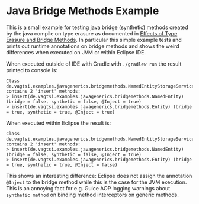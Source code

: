 # Java Bridge Methods Example
This is a small example for testing java bridge (synthetic) methods created by the java compile on type erasure
as documented in [Effects of Type Erasure and Bridge Methods](https://docs.oracle.com/javase/tutorial/java/generics/bridgeMethods.html).
In particular this simple example tests and prints out runtime annotations on bridge methods and shows the weird differences
when executed on JVM or within Eclipse IDE.

When executed outside of IDE with Gradle with `./gradlew run` the result printed to console is:  
```
Class de.vagtsi.examples.javagenerics.bridgemethods.NamedEntityStorageService contains 2 'insert' methods:
> insert(de.vagtsi.examples.javagenerics.bridgemethods.NamedEntity) (bridge = false, synthetic = false, @Inject = true)
> insert(de.vagtsi.examples.javagenerics.bridgemethods.Entity) (bridge = true, synthetic = true, @Inject = true)
```

When executed within Eclipse the result is:
```
Class de.vagtsi.examples.javagenerics.bridgemethods.NamedEntityStorageService contains 2 'insert' methods:
> insert(de.vagtsi.examples.javagenerics.bridgemethods.NamedEntity) (bridge = false, synthetic = false, @Inject = true)
> insert(de.vagtsi.examples.javagenerics.bridgemethods.Entity) (bridge = true, synthetic = true, @Inject = false)
```

This shows an interesting difference: Eclipse does not assign the annotation `@Inject` to the bridge method while this is 
the case for the JVM execution.
This is an annoying fact for e.g. Guice AOP logging warnings about `synthetic method` on binding method interceptors
on generic methods.    
